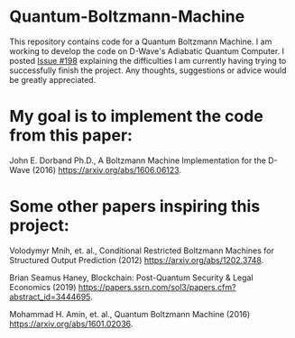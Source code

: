# Quantum-Boltzmann-Machine
This repository contains code for a Quantum Boltzmann Machine. I am working to develop the code on D-Wave's Adiabatic Quantum Computer. I posted [Issue #198](https://github.com/dwavesystems/dwave-hybrid/issues/198) explaining the difficulties I am currently having trying to successfully finish the project. Any thoughts, suggestions or advice would be greatly appreciated.

# My goal is to implement the code from this paper:

John E. Dorband Ph.D., A Boltzmann Machine Implementation for the D-Wave (2016) https://arxiv.org/abs/1606.06123.

# Some other papers inspiring this project:

Volodymyr Mnih, et. al., Conditional Restricted Boltzmann Machines for Structured Output Prediction (2012) https://arxiv.org/abs/1202.3748.

Brian Seamus Haney, Blockchain: Post-Quantum Security & Legal Economics (2019) https://papers.ssrn.com/sol3/papers.cfm?abstract_id=3444695.

Mohammad H. Amin, et. al., Quantum Boltzmann Machine (2016) https://arxiv.org/abs/1601.02036.

